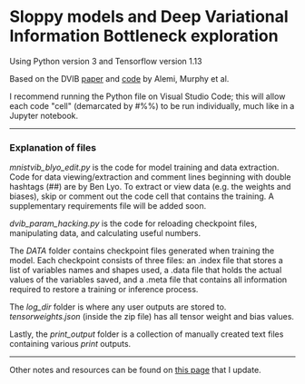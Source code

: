 # Sloppy models and Deep Variational Information Bottleneck exploration

Using Python version 3 and Tensorflow version 1.13

Based on the DVIB [paper](https://openreview.net/forum?id=HyxQzBceg) and [code](https://github.com/alexalemi/vib_demo) by Alemi, Murphy et al.

I recommend running the Python file on Visual Studio Code; this will allow each code "cell" (demarcated by #%%) to be run individually, much like in a Jupyter notebook.

---
### Explanation of files

*mnistvib_blyo_edit.py* is the code for model training and data extraction. Code for data viewing/extraction and comment lines beginning with double hashtags (##) are by Ben Lyo. To extract or view data (e.g. the weights and biases), skip or comment out the code cell that contains the training. A supplementary requirements file will be added soon.

*dvib_param_hacking.py* is the code for reloading checkpoint files, manipulating data, and calculating useful numbers.

The *DATA* folder contains checkpoint files generated when training the model. Each checkpoint consists of three files: an .index file that stores a list of variables names and shapes used, a .data file that holds the actual values of the variables saved, and a .meta file that contains all information required to restore a training or inference process.

The *log_dir* folder is where any user outputs are stored to. *tensorweights.json* (inside the zip file) has all tensor weight and bias values.

Lastly, the *print_output* folder is a collection of manually created text files containing various *print* outputs.

---
Other notes and resources can be found on [this page](https://www.notion.so/lyo/DVIB-github-notes-ab872cd504904f5996f6172341655738) that I update. 
